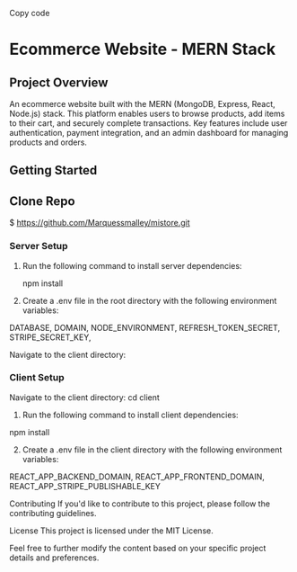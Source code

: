 
Copy code
# Ecommerce Website - MERN Stack

## Project Overview

An ecommerce website built with the MERN (MongoDB, Express, React, Node.js) stack. This platform enables users to browse products, add items to their cart, and securely complete transactions. Key features include user authentication, payment integration, and an admin dashboard for managing products and orders.

## Getting Started

## Clone Repo
$ https://github.com/Marquessmalley/mistore.git

### Server Setup

1. Run the following command to install server dependencies:

   npm install
2. Create a .env file in the root directory with the following environment variables:

DATABASE,
DOMAIN,
NODE_ENVIRONMENT,
REFRESH_TOKEN_SECRET,
STRIPE_SECRET_KEY,

Navigate to the client directory:

### Client Setup

Navigate to the client directory:
cd client

1. Run the following command to install client dependencies:

 npm install
 
2. Create a .env file in the client directory with the following environment variables:

REACT_APP_BACKEND_DOMAIN, 
REACT_APP_FRONTEND_DOMAIN, 
REACT_APP_STRIPE_PUBLISHABLE_KEY


Contributing
If you'd like to contribute to this project, please follow the contributing guidelines.

License
This project is licensed under the MIT License.


Feel free to further modify the content based on your specific project details and preferences.





